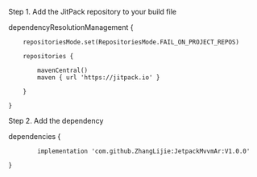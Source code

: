 Step 1. Add the JitPack repository to your build file

dependencyResolutionManagement {

		repositoriesMode.set(RepositoriesMode.FAIL_ON_PROJECT_REPOS)
  
		repositories {
  
			mavenCentral()
			maven { url 'https://jitpack.io' }
   
		}
  
	}
 
 
 Step 2. Add the dependency
 
 dependencies {
 
	        implementation 'com.github.ZhangLijie:JetpackMvvmAr:V1.0.0'
	 
	}
